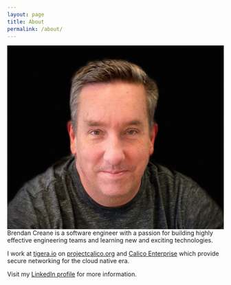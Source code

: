 ```yaml
---
layout: page
title: About
permalink: /about/
---
```


<img style="float: right;" src="/images/bcreane-headshot-color.jpg">

Brendan Creane is a software engineer with a passion for building
highly effective engineering teams and learning new and exciting
technologies.

I work at [tigera.io](https://www.tigera.io/) on
[projectcalico.org](https://www.projectcalico.org/)
and [Calico Enterprise](https://www.tigera.io/tigera-products/calico-enterprise/)
which provide secure networking for the cloud native era.

Visit my [LinkedIn profile](https://www.linkedin.com/in/brendancreane/)
for more information.
